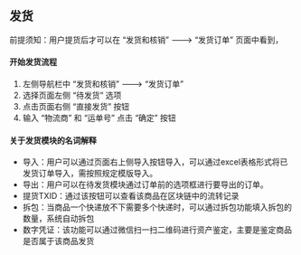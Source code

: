 ## 发货

前提须知：用户提货后才可以在 “发货和核销” ---> “发货订单” 页面中看到，

#### 开始发货流程

1. 左侧导航栏中 “发货和核销” ---> “发货订单”
2. 选择页面左侧 “待发货” 选项
3. 点击页面右侧 “直接发货” 按钮
4. 输入 “物流商” 和 “运单号” 点击 “确定” 按钮

#### 关于发货模块的名词解释

- 导入：用户可以通过页面右上侧导入按钮导入，可以通过excel表格形式将已发货订单导入，需按照规定模版导入。
- 导出：用户可以在待发货模块通过订单前的选项框进行要导出的订单。
- 提货TXID：通过该按钮可以查看该商品在区块链中的流转记录
- 拆包：当商品一个快递放不下需要多个快递时，可以通过拆包功能填入拆包的数量，系统自动拆包
- 数字凭证：该功能可以通过微信扫一扫二维码进行资产鉴定，主要是鉴定商品是否属于该商品发货


